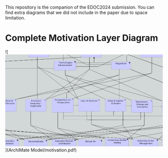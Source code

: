 This repository is the companion of the EDOC2024 submission. You can find extra diagrams that we did not include in the paper due to space limitation.

# Complete Motivation Layer Diagram
![<img src="thumbnails_motivation.png">](ArchiMate Model/motivation.pdf)
